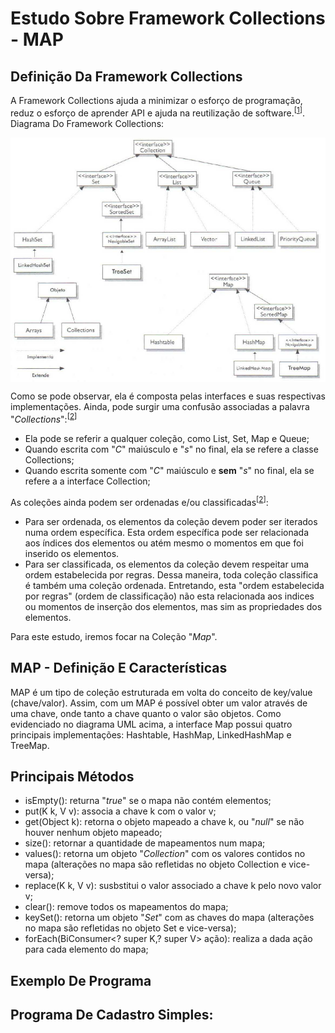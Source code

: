# Estudo Sobre Framework Collections - MAP
## Definição Da Framework Collections  
A Framework Collections ajuda a minimizar o esforço de programação, reduz o esforço de aprender API e ajuda na reutilização de software.<sup>[[1]]</sup>. Diagrama Do Framework Collections:

 <p align="center">
  <img align="center" src="Framework.png" width=550>  
</p>

[1]: <https://docs.oracle.com/javase/tutorial/collections/intro/index.html>

Como se pode observar, ela é composta pelas interfaces e suas respectivas implementações. Ainda, pode surgir uma confusão associadas a palavra "_Collections_":<sup>[[2]]</sup>
- Ela pode se referir a qualquer coleção, como List, Set, Map e Queue;
- Quando escrita com "_C_" maiúsculo e "_s_" no final, ela se refere a classe Collections;
- Quando escrita somente com "_C_" maiúsculo e **sem** "_s_" no final, ela se refere a a interface Collection;

As coleções ainda podem ser ordenadas e/ou classificadas<sup>[[2]]</sup>:
* Para ser ordenada, os elementos da coleção devem poder ser iterados numa ordem específica. Esta ordem específica pode ser relacionada aos índices dos elementos ou atém mesmo o momentos em que foi inserido os elementos.
* Para ser classificada, os elementos da coleção devem respeitar uma ordem estabelecida por regras. Dessa maneira, toda coleção classifica é também uma coleção ordenada. Entretando, esta "ordem estabelecida por regras" (ordem de classificação) não esta relacionada aos indices ou momentos de inserção dos elementos, mas sim as propriedades dos elementos.

Para este estudo, iremos focar na Coleção "_Map_".

## MAP - Definição E Características
MAP é um tipo de coleção estruturada em volta do conceito de key/value (chave/valor). Assim, com um MAP é possível obter um valor através de uma chave, onde tanto a chave quanto o valor são objetos. Como evidenciado no diagrama UML acima, a interface Map possui quatro principais implementações: Hashtable, HashMap, LinkedHashMap e TreeMap.

## Principais Métodos
- isEmpty(): returna "_true_" se o mapa não contém elementos;
- put(K k, V v): associa a chave k com o valor v;
- get(Object k): retorna o objeto mapeado a chave k, ou "_null_" se não houver nenhum objeto mapeado;
- size(): retornar a quantidade de mapeamentos num mapa;
- values(): retorna um objeto "_Collection_" com os valores contidos no mapa (alterações no mapa são refletidas no objeto Collection e vice-versa);
- replace(K k, V v): susbstitui o valor associado a chave k pelo novo valor  v;
- clear(): remove todos os mapeamentos do mapa;
- keySet(): retorna um objeto "_Set_" com as chaves do mapa (alterações no mapa são refletidas no objeto Set e vice-versa);
- forEach(BiConsumer<? super K,​? super V> ação): realiza a dada ação para cada elemento do mapa;

## Exemplo De Programa
Programa De Cadastro Simples:
- 
[1]: <https://docs.oracle.com/javase/tutorial/collections/intro/index.html>
[2]: <https://www.amazon.com.br/Certifica%C3%A7%C3%A3o-Para-Programador-Java-Estudos/dp/8576083035>
